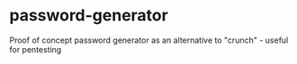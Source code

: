 password-generator
==================

Proof of concept password generator as an alternative to "crunch" - useful for pentesting
